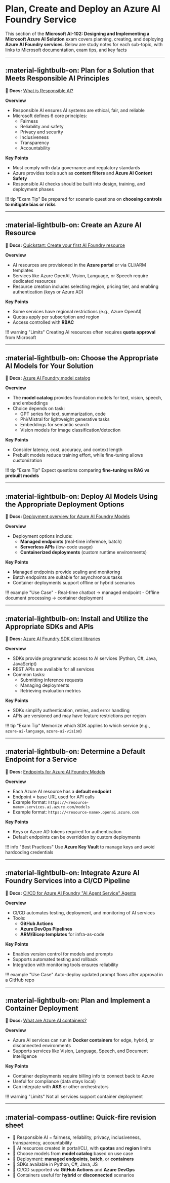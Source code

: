 # Plan, Create and Deploy an Azure AI Foundry Service

This section of the **Microsoft AI-102: Designing and Implementing a Microsoft Azure AI Solution** exam covers planning, creating, and deploying **Azure AI Foundry services**. Below are study notes for each sub-topic, with links to Microsoft documentation, exam tips, and key facts

---

## :material-lightbulb-on: Plan for a Solution that Meets Responsible AI Principles

📖 **Docs:** [What is Responsible AI?](https://learn.microsoft.com/en-us/azure/machine-learning/concept-responsible-ai)

**Overview**

- Responsible AI ensures AI systems are ethical, fair, and reliable
- Microsoft defines 6 core principles:
    - Fairness
    - Reliability and safety
    - Privacy and security
    - Inclusiveness
    - Transparency
    - Accountability

**Key Points**

- Must comply with data governance and regulatory standards
- Azure provides tools such as **content filters** and **Azure AI Content Safety**
- Responsible AI checks should be built into design, training, and deployment phases

!!! tip "Exam Tip"
    Be prepared for scenario questions on **choosing controls to mitigate bias or risks**

---

## :material-lightbulb-on: Create an Azure AI Resource

📖 **Docs:** [Quickstart: Create your first AI Foundry resource](https://learn.microsoft.com/azure/ai-services/multi-service-resource)

**Overview**

- AI resources are provisioned in the **Azure portal** or via CLI/ARM templates
- Services like Azure OpenAI, Vision, Language, or Speech require dedicated resources
- Resource creation includes selecting region, pricing tier, and enabling authentication (keys or Azure AD)

**Key Points**

- Some services have regional restrictions (e.g., Azure OpenAI)
- Quotas apply per subscription and region
- Access controlled with **RBAC**

!!! warning "Limits"
    Creating AI resources often requires **quota approval** from Microsoft

---

## :material-lightbulb-on: Choose the Appropriate AI Models for Your Solution

📖 **Docs:** [Azure AI Foundry model catalog](https://ai.azure.com/catalog)

**Overview**

- The **model catalog** provides foundation models for text, vision, speech, and embeddings
- Choice depends on task:
    - GPT series for text, summarization, code
    - Phi/Mistral for lightweight generative tasks
    - Embeddings for semantic search
    - Vision models for image classification/detection

**Key Points**

- Consider latency, cost, accuracy, and context length
- Prebuilt models reduce training effort, while fine-tuning allows customization

!!! tip "Exam Tip"
    Expect questions comparing **fine-tuning vs RAG vs prebuilt models**

---

## :material-lightbulb-on: Deploy AI Models Using the Appropriate Deployment Options

📖 **Docs:** [Deployment overview for Azure AI Foundry Models](https://learn.microsoft.com/en-us/azure/ai-foundry/concepts/deployments-overview)

**Overview**

- Deployment options include:
    - **Managed endpoints** (real-time inference, batch)
    - **Serverless APIs** (low-code usage)
    - **Containerized deployments** (custom runtime environments)

**Key Points**

- Managed endpoints provide scaling and monitoring
- Batch endpoints are suitable for asynchronous tasks
- Container deployments support offline or hybrid scenarios

!!! example "Use Case"
    - Real-time chatbot → managed endpoint
    - Offline document processing → container deployment

---

## :material-lightbulb-on: Install and Utilize the Appropriate SDKs and APIs

📖 **Docs:** [Azure AI Foundry SDK client libraries](https://learn.microsoft.com/en-us/azure/ai-foundry/how-to/develop/sdk-overview)

**Overview**

- SDKs provide programmatic access to AI services (Python, C#, Java, JavaScript)
- REST APIs are available for all services
- Common tasks:
    - Submitting inference requests
    - Managing deployments
    - Retrieving evaluation metrics

**Key Points**

- SDKs simplify authentication, retries, and error handling
- APIs are versioned and may have feature restrictions per region

!!! tip "Exam Tip"
    Memorize which SDK applies to which service (e.g., `azure-ai-language`, `azure-ai-vision`)

---

## :material-lightbulb-on: Determine a Default Endpoint for a Service

📖 **Docs:** [Endpoints for Azure AI Foundry Models](https://learn.microsoft.com/en-us/azure/ai-foundry/foundry-models/concepts/endpoints)

**Overview**

- Each Azure AI resource has a **default endpoint**
- Endpoint = base URL used for API calls
- Example format: `https://<resource-name>.services.ai.azure.com/models`
- Example format: `https://<resource-name>.openai.azure.com`

**Key Points**

- Keys or Azure AD tokens required for authentication
- Default endpoints can be overridden by custom deployments

!!! info "Best Practices"
    Use **Azure Key Vault** to manage keys and avoid hardcoding credentials

---

## :material-lightbulb-on: Integrate Azure AI Foundry Services into a CI/CD Pipeline

📖 **Docs:** [CI/CD for Azure AI Foundry "AI Agent Service" Agents](https://learn.microsoft.com/en-us/answers/questions/2279558/ci-cd-for-azure-ai-foundry-ai-agent-service-agents)

**Overview**

- CI/CD automates testing, deployment, and monitoring of AI services
- Tools:
    - **GitHub Actions**
    - **Azure DevOps Pipelines**
    - **ARM/Bicep templates** for infra-as-code

**Key Points**

- Enables version control for models and prompts
- Supports automated testing and rollback
- Integration with monitoring tools ensures reliability

!!! example "Use Case"
    Auto-deploy updated prompt flows after approval in a GitHub repo

---

## :material-lightbulb-on: Plan and Implement a Container Deployment

📖 **Docs:** [What are Azure AI containers?](https://learn.microsoft.com/azure/ai-services/cognitive-services-container-support)

**Overview**

- Azure AI services can run in **Docker containers** for edge, hybrid, or disconnected environments
- Supports services like Vision, Language, Speech, and Document Intelligence

**Key Points**

- Container deployments require billing info to connect back to Azure
- Useful for compliance (data stays local)
- Can integrate with **AKS** or other orchestrators

!!! warning "Limits"
    Not all services support container deployment

---

## :material-compass-outline: Quick‑fire revision sheet  

- 📌 Responsible AI = fairness, reliability, privacy, inclusiveness, transparency, accountability
- 📌 AI resources created in portal/CLI, with **quotas** and **region** limits
- 📌 Choose models from **model catalog** based on use case
- 📌 Deployment: **managed endpoints**, **batch**, or **containers**
- 📌 SDKs available in Python, C#, Java, JS
- 📌 CI/CD supported via **GitHub Actions** and **Azure DevOps**
- 📌 Containers useful for **hybrid** or **disconnected** scenarios
